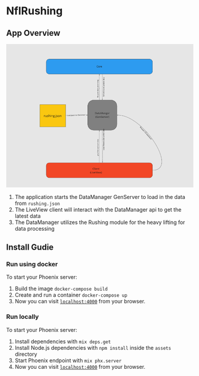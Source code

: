 # NflRushing

## App Overview

![App Diagram](./app_overview.png?raw=true "App Diagram")

1. The application starts the DataManager GenServer to load in the data from `rushing.json`
2. The LiveView client will interact with the DataManager api to get the latest data
3. The DataManager utilizes the Rushing module for the heavy lifting for data processing

## Install Gudie

### Run using docker
To start your Phoenix server:

  1. Build the image `docker-compose build`
  2. Create and run a container `docker-compose up`
  3. Now you can visit [`localhost:4000`](http://localhost:4000) from your browser.

### Run locally
To start your Phoenix server:

  1. Install dependencies with `mix deps.get`
  2. Install Node.js dependencies with `npm install` inside the `assets` directory
  3. Start Phoenix endpoint with `mix phx.server`
  4. Now you can visit [`localhost:4000`](http://localhost:4000) from your browser.
